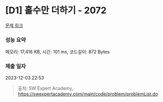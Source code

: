 # [D1] 홀수만 더하기 - 2072 

[문제 링크](https://swexpertacademy.com/main/code/problem/problemDetail.do?contestProbId=AV5QSEhaA5sDFAUq) 

### 성능 요약

메모리: 17,416 KB, 시간: 101 ms, 코드길이: 872 Bytes

### 제출 일자

2023-12-03 22:53



> 출처: SW Expert Academy, https://swexpertacademy.com/main/code/problem/problemList.do